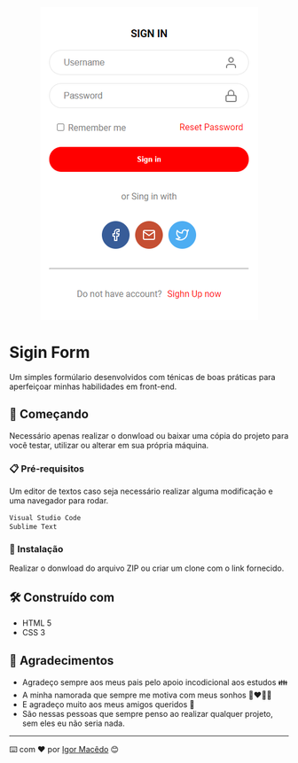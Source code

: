 <!-- ************************************* Imagem ********************************************* -->
<div align="center">
  <img src="form.png" alt="Imagem formúlario - projeto">
</div>

<!-- ************************************* Título ********************************************* -->

# Sigin Form

Um simples formúlario desenvolvidos com ténicas de boas práticas para aperfeiçoar minhas habilidades em front-end.

## 🚀 Começando

Necessário apenas realizar o donwload ou baixar uma cópia do projeto para você testar, utilizar ou alterar em sua própria máquina.

### 📋 Pré-requisitos

Um editor de textos caso seja necessário realizar alguma modificação e uma navegador para rodar.

```
Visual Studio Code
Sublime Text
```

### 🔧 Instalação

Realizar o donwload do arquivo ZIP ou criar um clone com o link fornecido.

## 🛠️ Construído com

- HTML 5
- CSS 3

## 🎁 Agradecimentos

- Agradeço sempre aos meus pais pelo apoio incodicional aos estudos 👪
- A minha namorada que sempre me motiva com meus sonhos 👩‍❤️‍💋‍👨
- E agradeço muito aos meus amigos queridos 🕺
- São nessas pessoas que sempre penso ao realizar qualquer projeto, sem eles eu não seria nada.

---

⌨️ com ❤️ por [Igor Macêdo](https://github.com/igormacedo97) 😊
